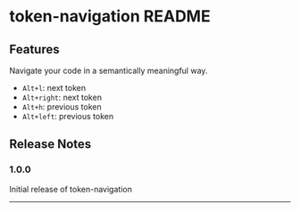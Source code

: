 # token-navigation README

## Features

Navigate your code in a semantically meaningful way.

- `Alt+l`: next token
- `Alt+right`: next token
- `Alt+h`: previous token
- `Alt+left`: previous token

## Release Notes

### 1.0.0

Initial release of token-navigation

---
